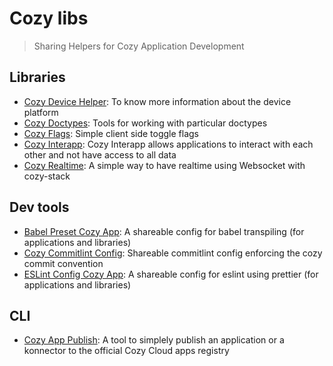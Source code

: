 # Cozy libs

> Sharing Helpers for Cozy Application Development

## Libraries

- [Cozy Device Helper](./packages/cozy-device-helper): To know more information about the device platform
- [Cozy Doctypes](./packages/cozy-doctypes): Tools for working with particular doctypes
- [Cozy Flags](./packages/cozy-flags): Simple client side toggle flags
- [Cozy Interapp](./packages/cozy-interapp): Cozy Interapp allows applications to interact with each other and not have access to all data
- [Cozy Realtime](./packages/cozy-realtime): A simple way to have realtime using Websocket with cozy-stack

## Dev tools

- [Babel Preset Cozy App](./packages/babel-preset-cozy-app): A shareable config for babel transpiling (for applications and libraries)
- [Cozy Commitlint Config](./packages/commitlint-config): Shareable commitlint config enforcing the cozy commit convention
- [ESLint Config Cozy App](./packages/eslint-config-cozy-app): A shareable config for eslint using prettier (for applications and libraries)

## CLI

- [Cozy App Publish](./packages/cozy-app-publish): A tool to simplely publish an application or a konnector to the official Cozy Cloud 
apps registry
